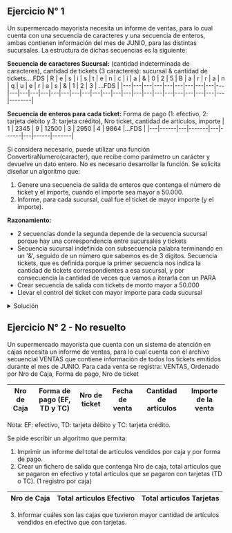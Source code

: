 ## Ejercicio N° 1
Un supermercado mayorista necesita un informe de ventas, para lo cual cuenta con una secuencia
de caracteres y una secuencia de enteros, ambas contienen información del mes de JUNIO, para
las distintas sucursales. La estructura de dichas secuencias es la siguiente:

**Secuencia de caracteres Sucursal:**
(cantidad indeterminada de caracteres), cantidad de tickets (3 caracteres): sucursal & cantidad de tickets....FDS
| R | e | s | i | s | t | e | n | c | i | a | & | 0 | 2 | 5 | B | a | r | r | a | n | q | u | e | r | a | s | & | 1 | 2 | 3 | ...FDS |
|---|---|---|---|---|---|---|---|---|---|---|---|---|---|---|---|---|---|---|---|---|---|---|---|---|---|---|---|---|---|---|--------|

**Secuencia de enteros para cada ticket:**
Forma de pago (1: efectivo, 2: tarjeta débito y 3: tarjeta crédito), Nro ticket, cantidad de artículos, importe
| 1 | 2345 | 9 | 12500 | 3 | 2950 | 4 | 9864 |...FDS |
|---|------|---|-------|---|------|---|------|-------|

Si considera necesario, puede utilizar una función ConvertiraNumero(caracter), que recibe como
parámetro un carácter y devuelve un dato entero. No es necesario desarrollar la función.
Se solicita diseñar un algoritmo que:
1) Genere una secuencia de salida de enteros que contenga el número de ticket y el importe,
cuando el importe sea mayor a 50.000.
2) Informe, para cada sucursal, cuál fue el ticket de mayor importe (y el importe).

**Razonamiento:**
- 2 secuencias donde la segunda depende de la secuencia sucursal porque hay una correspondencia entre sucursales y tickets
- Secuencia sucursal indefinida con subsecuencia palabra terminando en un '&', seguido de un número que sabemos es de 3 dígitos.
Secuencia tickets, que es definida porque la primer secuencia nos indica la cantidad de tickets correspondientes a esa sucursal, y por
consecuencia la cantidad de veces que vamos a iterarla con un PARA
- Crear secuencia de salida con tickets de monto mayor a 50.000
- Llevar el control del ticket con mayor importe para cada sucursal

<details>
<summary>Solución</summary>

```
ACCION parcial ES
  AMBIENTE
    sucursal: secuencia de caracter
    car: caracter
    tickets, salida: secuencia de entero
    tik: entero
    iter, nro_tik, mayor_importe: entero
    i, k: entero

    PROCEDIMIENTO mostar_sucursal(sec: secuencia de caracter, car: caracter) ES
      AMBIENTE
      PROCESO
        MIENTRAS car <> '&' HACER
          ESC(car)
          AVZ(sec, car)
        FIN_MIENTRAS
    FIN_PROCEDIMIENTO

    FUNCION car_a_num(car: caracter): entero ES
      AMBIENTE
      PROCESO
        SEGUN car HACER
          '0': car_a_num := 1
          '1': car_a_num := 1
          '2': car_a_num := 2
          '3': car_a_num := 3
          '4': car_a_num := 4
          '5': car_a_num := 5
          '6': car_a_num := 6
          '7': car_a_num := 7
          '8': car_a_num := 8
          '9': car_a_num := 9
        FIN_SEGUN
    FIN_FUNCION
  PROCESO
    ARR(sucursal); AVZ(sucursal, car)
    ARR(tickets); AVZ(tickets, tik)
    CREAR(salida)

    MIENTRAS NFDS(sucursal) HACER
      ESC("Para la sucursal de: ")
      mostrar_sucursal(sucursal, car)
      AVZ(sucursal, car)

      iter := 0
      PARA i := 2 HASTA 0 HACER
        iter := iter + car_a_num(car) * 10 ** i
        AVZ(sucursal, car)
      FIN_PARA

      PARA j := 0 HASTA iter HACER
        AVZ(tickets, tik)
        nro_tik := tik
        AVZ(tickets, tik)
        AVZ(tickets, tik)

        SI tik > 50000 ENTONCES
          ESCRIBIR(salida, nro_tik)
          ESCRIBIR(salida, tik)
        FIN_SI

        SI mayor_importe < tik ENTONCES
          mayor_importe := tik
        FIN_SI

        AVZ(tickets, tik)
      FIN_PARA

      ESC("el ticket de mayor importe fue de: ", mayor_importe)
    FIN_MIENTRAS

    CERRAR(salida)
    CERRAR(tickets)
    CERRAR(sucursal)
FIN_ACCION
```

</details>

## Ejercicio N° 2 - No resuelto
Un supermercado mayorista que cuenta con un sistema de atención en cajas necesita un informe
de ventas, para lo cual cuenta con el archivo secuencial VENTAS que contiene información de
todos los tickets emitidos durante el mes de JUNIO. Para cada venta se registra:
VENTAS, Ordenado por Nro de Caja, Forma de pago, Nro de ticket

| Nro de Caja | Forma de pago (EF, TD y TC) | Nro de ticket | Fecha de venta | Cantidad de artículos | Importe de la venta |
|-------------|-----------------------------|---------------|----------------|-----------------------|---------------------|

Nota: EF: efectivo, TD: tarjeta débito y TC: tarjeta crédito.

Se pide escribir un algoritmo que permita:
1) Imprimir un informe del total de artículos vendidos por caja y por forma de pago.
2) Crear un fichero de salida que contenga Nro de caja, total artículos que se pagaron en efectivo
y total artículos que se pagaron con tarjetas (TD o TC). (1 registro por caja)

| Nro de Caja | Total articulos Efectivo | Total articulos Tarjetas |
|-------------|--------------------------|--------------------------|

3) Informar cuáles son las cajas que tuvieron mayor cantidad de artículos vendidos en efectivo
que con tarjetas.
